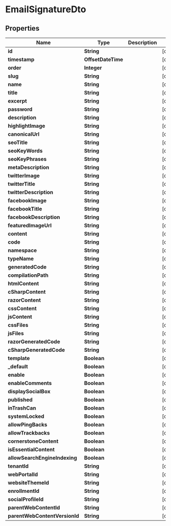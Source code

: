 

# EmailSignatureDto


## Properties

| Name | Type | Description | Notes |
|------------ | ------------- | ------------- | -------------|
|**id** | **String** |  |  [optional] |
|**timestamp** | **OffsetDateTime** |  |  [optional] |
|**order** | **Integer** |  |  [optional] |
|**slug** | **String** |  |  [optional] |
|**name** | **String** |  |  [optional] |
|**title** | **String** |  |  [optional] |
|**excerpt** | **String** |  |  [optional] |
|**password** | **String** |  |  [optional] |
|**description** | **String** |  |  [optional] |
|**highlightImage** | **String** |  |  [optional] |
|**canonicalUrl** | **String** |  |  [optional] |
|**seoTitle** | **String** |  |  [optional] |
|**seoKeyWords** | **String** |  |  [optional] |
|**seoKeyPhrases** | **String** |  |  [optional] |
|**metaDescription** | **String** |  |  [optional] |
|**twitterImage** | **String** |  |  [optional] |
|**twitterTitle** | **String** |  |  [optional] |
|**twitterDescription** | **String** |  |  [optional] |
|**facebookImage** | **String** |  |  [optional] |
|**facebookTitle** | **String** |  |  [optional] |
|**facebookDescription** | **String** |  |  [optional] |
|**featuredImageUrl** | **String** |  |  [optional] |
|**content** | **String** |  |  [optional] |
|**code** | **String** |  |  [optional] |
|**namespace** | **String** |  |  [optional] |
|**typeName** | **String** |  |  [optional] |
|**generatedCode** | **String** |  |  [optional] |
|**compilationPath** | **String** |  |  [optional] |
|**htmlContent** | **String** |  |  [optional] |
|**cSharpContent** | **String** |  |  [optional] |
|**razorContent** | **String** |  |  [optional] |
|**cssContent** | **String** |  |  [optional] |
|**jsContent** | **String** |  |  [optional] |
|**cssFiles** | **String** |  |  [optional] |
|**jsFiles** | **String** |  |  [optional] |
|**razorGeneratedCode** | **String** |  |  [optional] |
|**cSharpGeneratedCode** | **String** |  |  [optional] |
|**template** | **Boolean** |  |  [optional] |
|**_default** | **Boolean** |  |  [optional] |
|**enable** | **Boolean** |  |  [optional] |
|**enableComments** | **Boolean** |  |  [optional] |
|**displaySocialBox** | **Boolean** |  |  [optional] |
|**published** | **Boolean** |  |  [optional] |
|**inTrashCan** | **Boolean** |  |  [optional] |
|**systemLocked** | **Boolean** |  |  [optional] |
|**allowPingBacks** | **Boolean** |  |  [optional] |
|**allowTrackbacks** | **Boolean** |  |  [optional] |
|**cornerstoneContent** | **Boolean** |  |  [optional] |
|**isEssentialContent** | **Boolean** |  |  [optional] |
|**allowSearchEngineIndexing** | **Boolean** |  |  [optional] |
|**tenantId** | **String** |  |  [optional] |
|**webPortalId** | **String** |  |  [optional] |
|**websiteThemeId** | **String** |  |  [optional] |
|**enrollmentId** | **String** |  |  [optional] |
|**socialProfileId** | **String** |  |  [optional] |
|**parentWebContentId** | **String** |  |  [optional] |
|**parentWebContentVersionId** | **String** |  |  [optional] |



